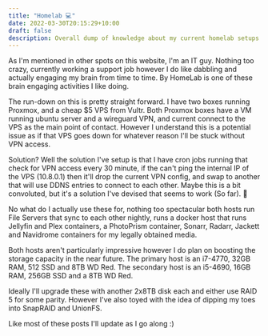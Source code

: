 ```yaml
---
title: "Homelab 💻"
date: 2022-03-30T20:15:29+10:00
draft: false
description: Overall dump of knowledge about my current homelab setups.
---
```


As I'm mentioned in other spots on this website, I'm an IT guy. Nothing too crazy, currently working a support job however I do like dabbling and actually engaging my brain from time to time. By HomeLab is one of these brain engaging activities I like doing.

The run-down on this is pretty straight forward. I have two boxes running Proxmox, and a cheap $5 VPS from Vultr. Both Proxmox boxes have a VM running ubuntu server and a wireguard VPN, and current connect to the VPS as the main point of contact. However I understand this is a potential issue as if that VPS goes down for whatever reason I'll be stuck without VPN access.

Solution? Well the solution I've setup is that I have cron jobs running that check for VPN access every 30 minute, if the can't ping the internal IP of the VPS (10.8.0.1) then it'll drop the current VPN config, and swap to another that will use DDNS entries to connect to each other. Maybe this is a bit convoluted, but it's a solution I've devised that seems to work (So far). 🤞

No what do I actually use these for, nothing too spectacular both hosts run File Servers that sync to each other nightly, runs a docker host that runs Jellyfin and Plex containers, a PhotoPrism container, Sonarr, Radarr, Jackett and Navidrome containers for my legally obtained media.

Both hosts aren't particularly impressive however I do plan on boosting the storage capacity in the near future. The primary host is an i7-4770, 32GB RAM, 512 SSD and 8TB WD Red. The secondary host is an i5-4690, 16GB RAM, 256GB SSD and a 8TB WD Red.

Ideally I'll upgrade these with another 2x8TB disk each and either use RAID 5 for some parity. However I've also toyed with the idea of dipping my toes into SnapRAID and UnionFS.

Like most of these posts I'll update as I go along :)
